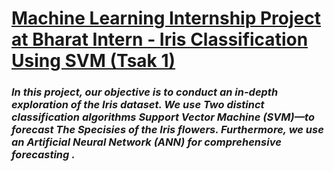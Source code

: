 
# <u> Machine Learning Internship Project at Bharat Intern - Iris Classification Using SVM  (Tsak 1)</u>
### <i>In this project, our objective is to conduct an in-depth exploration  of the Iris dataset. We use Two distinct classification algorithms Support Vector Machine (SVM)—to forecast The Specisies of the Iris flowers. Furthermore, we use an Artificial Neural Network (ANN) for comprehensive forecasting .</i>

